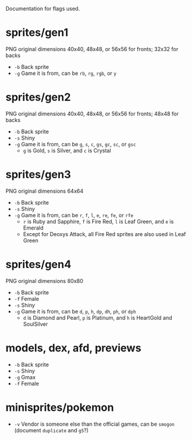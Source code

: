 
Documentation for flags used.

# sprites/gen1

PNG original dimensions 40x40, 48x48, or 56x56 for fronts; 32x32 for backs
- `-b` Back sprite
- `-g` Game it is from, can be `rb`, `rg`, `rgb`, or `y`

# sprites/gen2

PNG original dimensions 40x40, 48x48, or 56x56 for fronts; 48x48 for backs
- `-b` Back sprite
- `-s` Shiny
- `-g` Game it is from, can be `g`, `s`, `c`, `gs`, `gc`, `sc`, or `gsc`
  - `g` is Gold, `s` is Silver, and `c` is Crystal

# sprites/gen3

PNG original dimensions 64x64
- `-b` Back sprite
- `-s` Shiny
- `-g` Game it is from, can be `r`, `f`, `l`, `e`, `re`, `fe`, or `rfe`
  - `r` is Ruby and Sapphire, `f` is Fire Red, `l` is Leaf Green, and `e` is Emerald
  - Except for Deoxys Attack, all Fire Red sprites are also used in Leaf Green

# sprites/gen4

PNG original dimensions 80x80
- `-b` Back sprite
- `-f` Female
- `-s` Shiny
- `-g` Game it is from, can be `d`, `p`, `h`, `dp`, `dh`, `ph`, or `dph`
  - `d` is Diamond and Pearl, `p` is Platinum, and `h` is HeartGold and SoulSilver

# models, dex, afd, previews

- `-b` Back sprite
- `-s` Shiny
- `-g` Gmax
- `-f` Female

# minisprites/pokemon

- `-v` Vendor is someone else than the official games, can be `smogon` (document `duplicate` and `g5`?)
